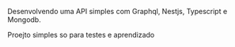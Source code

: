 Desenvolvendo uma API simples com Graphql, Nestjs, Typescript e Mongodb. 

Proejto simples so para testes e aprendizado


